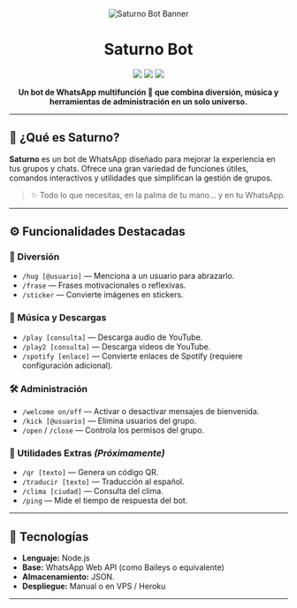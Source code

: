 <p align="center">
  <img src="https://raw.githubusercontent.com/tuusuario/saturno/main/banner.png" alt="Saturno Bot Banner" />
</p>

<h1 align="center">Saturno Bot</h1>

<p align="center">
  <img src="https://img.shields.io/badge/WhatsApp-Bot-25D366?style=for-the-badge&logo=whatsapp&logoColor=white" />
  <img src="https://img.shields.io/badge/Node.js-powered-339933?style=for-the-badge&logo=node.js&logoColor=white" />
  <img src="https://img.shields.io/github/license/tuusuario/saturno?style=for-the-badge" />
</p>

<p align="center">
  <strong>Un bot de WhatsApp multifunción 🌌 que combina diversión, música y herramientas de administración en un solo universo.</strong>
</p>

---

## 🌟 ¿Qué es Saturno?

**Saturno** es un bot de WhatsApp diseñado para mejorar la experiencia en tus grupos y chats. Ofrece una gran variedad de funciones útiles, comandos interactivos y utilidades que simplifican la gestión de grupos.

> ✨ Todo lo que necesitas, en la palma de tu mano… y en tu WhatsApp.

---

## ⚙️ Funcionalidades Destacadas

### 🎉 Diversión
- `/hug [@usuario]` — Menciona a un usuario para abrazarlo.
- `/frase` — Frases motivacionales o reflexivas.
- `/sticker` — Convierte imágenes en stickers.

### 🎵 Música y Descargas
- `/play [consulta]` — Descarga audio de YouTube.
- `/play2 [consulta]` — Descarga videos de YouTube.
- `/spotify [enlace]` — Convierte enlaces de Spotify (requiere configuración adicional).

### 🛠️ Administración
- `/welcome on/off` — Activar o desactivar mensajes de bienvenida.
- `/kick [@usuario]` — Elimina usuarios del grupo.
- `/open` / `/close` — Controla los permisos del grupo.

### 🧠 Utilidades Extras *(Próximamente)*
- `/qr [texto]` — Genera un código QR.
- `/traducir [texto]` — Traducción al español.
- `/clima [ciudad]` — Consulta del clima.
- `/ping` — Mide el tiempo de respuesta del bot.

---

## 🚀 Tecnologías

- **Lenguaje:** Node.js  
- **Base:** WhatsApp Web API (como Baileys o equivalente)  
- **Almacenamiento:** JSON. 
- **Despliegue:** Manual o en VPS / Heroku

---
